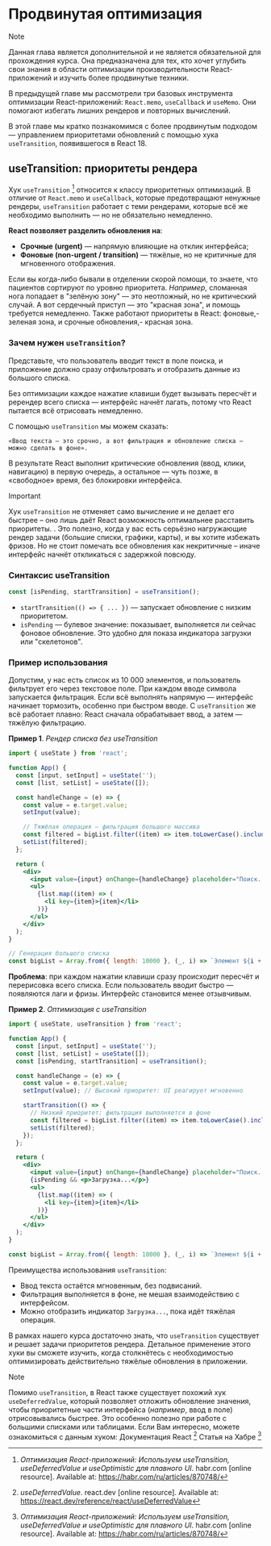 # Продвинутая оптимизация

> [!NOTE]
> Данная глава является дополнительной и не является обязательной для прохождения курса. Она предназначена для тех, кто хочет углубить свои знания в области оптимизации производительности React-приложений и изучить более продвинутые техники.

В предыдущей главе мы рассмотрели три базовых инструмента оптимизации React-приложений: `React.memo`, `useCallback` и `useMemo`. Они помогают избегать лишних рендеров и повторных вычислений.

В этой главе мы кратко познакомимся с более продвинутым подходом — управлением приоритетами обновлений с помощью хука `useTransition`, появившегося в React 18.

## useTransition: приоритеты рендера

Хук `useTransition` [^1] относится к классу приоритетных оптимизаций. В отличие от `React.memo` и `useCallback`, которые предотвращают ненужные рендеры, `useTransition` работает с теми рендерами, которые всё же необходимо выполнить — но не обязательно немедленно.

**React позволяет разделить обновления на**:

- **Срочные (urgent)** — напрямую влияющие на отклик интерфейса;
- **Фоновые (non-urgent / transition)** — тяжёлые, но не критичные для мгновенного отображения.

Если вы когда-либо бывали в отделении скорой помощи, то знаете, что пациентов сортируют по уровню приоритета. _Например_, сломанная нога попадает в "зелёную зону" — это неотложный, но не критический случай. А вот сердечный приступ — это "красная зона", и помощь требуется немедленно. Также работают приоритеты в React: фоновые,- зеленая зона, и срочные обновления,- красная зона.

### Зачем нужен `useTransition`?

Представьте, что пользователь вводит текст в поле поиска, и приложение должно сразу отфильтровать и отобразить данные из большого списка.

Без оптимизации каждое нажатие клавиши будет вызывать пересчёт и ререндер всего списка — интерфейс начнёт лагать, потому что React пытается всё отрисовать немедленно.

С помощью `useTransition` мы можем сказать:

```
«Ввод текста — это срочно, а вот фильтрация и обновление списка — можно сделать в фоне».
```

В результате React выполнит критические обновления (ввод, клики, навигацию) в первую очередь, а остальное — чуть позже, в «свободное» время, без блокировки интерфейса.

> [!IMPORTANT]
> Хук `useTransition` не отменяет само вычисление и не делает его быстрее – оно лишь даёт React возможность оптимальнее расставить приоритеты. . Это полезно, когда у вас есть серьёзно нагружающие рендер задачи (большие списки, графики, карты), и вы хотите избежать фризов. Но не стоит помечать все обновления как некритичные – иначе интерфейс начнёт откликаться с задержкой повсюду.

### Синтаксис useTransition

```jsx
const [isPending, startTransition] = useTransition();
```

- `startTransition(() => { ... })` — запускает обновление с низким приоритетом.
- `isPending` — булевое значение: показывает, выполняется ли сейчас фоновое обновление. Это удобно для показа индикатора загрузки или "скелетонов".

### Пример использования

Допустим, у нас есть список из 10 000 элементов, и пользователь фильтрует его через текстовое поле. При каждом вводе символа запускается фильтрация. Если всё выполнять напрямую — интерфейс начинает тормозить, особенно при быстром вводе. С `useTransition` же всё работает плавно: React сначала обрабатывает ввод, а затем — тяжёлую фильтрацию.

**Пример 1**. _Рендер списка без useTransition_

```jsx
import { useState } from 'react';

function App() {
  const [input, setInput] = useState('');
  const [list, setList] = useState([]);

  const handleChange = (e) => {
    const value = e.target.value;
    setInput(value);

    // Тяжёлая операция — фильтрация большого массива
    const filtered = bigList.filter((item) => item.toLowerCase().includes(value.toLowerCase()));
    setList(filtered);
  };

  return (
    <div>
      <input value={input} onChange={handleChange} placeholder="Поиск..." />
      <ul>
        {list.map((item) => (
          <li key={item}>{item}</li>
        ))}
      </ul>
    </div>
  );
}

// Генерация большого списка
const bigList = Array.from({ length: 10000 }, (_, i) => `Элемент ${i + 1}`);
```

**Проблема**: при каждом нажатии клавиши сразу происходит пересчёт и перерисовка всего списка. Если пользователь вводит быстро — появляются лаги и фризы. Интерфейс становится менее отзывчивым.

**Пример 2**. _Оптимизация с useTransition_

```jsx
import { useState, useTransition } from 'react';

function App() {
  const [input, setInput] = useState('');
  const [list, setList] = useState([]);
  const [isPending, startTransition] = useTransition();

  const handleChange = (e) => {
    const value = e.target.value;
    setInput(value); // Высокий приоритет: UI реагирует мгновенно

    startTransition(() => {
      // Низкий приоритет: фильтрация выполняется в фоне
      const filtered = bigList.filter((item) => item.toLowerCase().includes(value.toLowerCase()));
      setList(filtered);
    });
  };

  return (
    <div>
      <input value={input} onChange={handleChange} placeholder="Поиск..." />
      {isPending && <p>Загрузка...</p>}
      <ul>
        {list.map((item) => (
          <li key={item}>{item}</li>
        ))}
      </ul>
    </div>
  );
}

const bigList = Array.from({ length: 10000 }, (_, i) => `Элемент ${i + 1}`);
```

Преимущества использования `useTransition`:

- Ввод текста остаётся мгновенным, без подвисаний.
- Фильтрация выполняется в фоне, не мешая взаимодействию с интерфейсом.
- Можно отобразить индикатор `Загрузка...`, пока идёт тяжёлая операция.

В рамках нашего курса достаточно знать, что `useTransition` существует и решает задачи приоритетов рендера. Детальное применение этого хуки вы сможете изучить, когда столкнётесь с необходимостью оптимизировать действительно тяжёлые обновления в приложении.

> [!NOTE]
> Помимо `useTransition`, в React также существует похожий хук `useDeferredValue`, который позволяет отложить обновление значения, чтобы приоритетные части интерфейса (_например_, ввод в поле) отрисовывались быстрее. Это особенно полезно при работе с большими списками или таблицами. Если Вам интересно, можете ознакомиться с данным хуком:
> Документация React [^2]
> Статья на Хабре [^1]

[^1]: _Оптимизация React-приложений: Используем useTransition, useDeferredValue и useOptimistic для плавного UI_. habr.com [online resource]. Available at: https://habr.com/ru/articles/870748/
[^2]: _useDeferredValue_. react.dev [online resource]. Available at: https://react.dev/reference/react/useDeferredValue
[^3]: _useTransition_. react.dev [online resource]. Available at: https://react.dev/reference/react/useTransition
